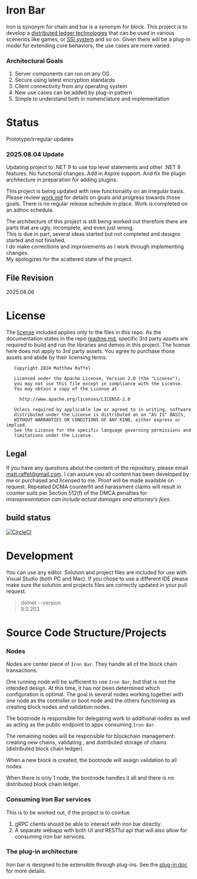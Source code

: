# Iron Bar

Iron is synonym for chain and bar is a synonym for block.  This project
is to develop a [distributed ledger technologies](https://www.investopedia.com/terms/d/distributed-ledger-technology-dlt.asp) that can be used in various scenerios
like games, or [SSI system](https://sovrin.org/faq/what-is-self-sovereign-identity/) and so on.  Given there will be a plug-in model for extending core behaviors, 
the use cases are more varied.

### Architectural Goals
1. Server components can run on any OS
2. Secure using latest encryption standards
3. Client connectivity from any operating system
4. New use cases can be added by plug-in pattern
5. Simple to understand both in nomenclature and implementation

# Status
Prototype/irregular updates

### 2025.08.04 Update
Updating project to .NET 9 to use top level statements and other .NET 9 features.  No functional changes.  Add in Aspire
support.  And fix the plugin architecture in preparation for adding plugins.

This project is being updated with new functionality on an irregular basis.  Please review [work.md](https://github.com/tatmanblue/ironbar/blob/master/docs/WORK.md) 
for details on goals and progress towards those goals.  There is no regular release schedule in place.  Work is completed on an adhoc schedule.

The architecture of this project is still being worked out therefore there are parts that are ugly, incomplete, and even just wrong.  
This is due in part, several ideas started but not completed and designs started and not finished.  
I do make corrections and improvements as I work through implementing changes.   
My apologizes for the scattered state of the project.

## File Revision
2025.08.06


# License
The [license](LICENSE.md) included applies only to the files in this repo.   As the documentation states in the repo [readme.md](README.md), specific 3rd party assets are required to build and run
the libraries and demos in this project.  The license here does not apply to 3rd party assets. You agree to purchase those assets and abide by their licensing terms. 

```
   Copyright 2024 Matthew Raffel 

   Licensed under the Apache License, Version 2.0 (the "License");
   you may not use this file except in compliance with the License.
   You may obtain a copy of the License at

     http://www.apache.org/licenses/LICENSE-2.0

   Unless required by applicable law or agreed to in writing, software
   distributed under the License is distributed on an "AS IS" BASIS,
   WITHOUT WARRANTIES OR CONDITIONS OF ANY KIND, either express or implied.
   See the License for the specific language governing permissions and
   limitations under the License.
```

## Legal
If you have any questions about the content of the repository, please email [matt.raffel@gmail.com](mailto:matt.raffel@gmail.com). I can assure you all content has been developed by me or purchased and licensed to me. Proof will be made available on request. Repeated DCMA counterfit and harassment claims will result in counter suits per Section 512(f) of the DMCA penalties for _misrepresentation can include actual damages and attorney’s fees_.


## build status
[![CircleCI](https://circleci.com/gh/circleci/circleci-docs.svg?style=shield)](https://app.circleci.com/pipelines/circleci/6jcGFZ8866N3tDJ2DZL5q9/R4Wms16RDc8pLMdjPv3P8w)

# Development
You can use any editor.  Solution and project files are included for use with
Visual Studio (both PC and Mac).  If you chose to use a different IDE please
make sure the solution and projects files are correctly updated in your pull request.

> dotnet --version  
> 9.0.203

# Source Code Structure/Projects

### Nodes
Nodes are center piece of `Iron Bar`.  They handle all of the block chain transactions.

One running node will be sufficient to use `Iron Bar`, but that is not the intended design.  At this time, it has not 
been determined which configuration is optimal.  The goal is several nodes working together with one node
as the controller or boot node and the others functioning as creating block nodes and validation nodes.

The bootnode is responsible for delegating work to additional nodes as well as acting as the public endpoint to apps consuming `Iron Bar`.

The remaining nodes will be responsible for blockchain management:  creating new chains, validating , and distributed storage of chains (distributed block chain ledger).

When a new block is created, the bootnode will assign validation to all nodes.   

When there is only 1 node, the bootnode handles it all and there is no distributed block chain ledger.

### Consuming Iron Bar services

This is to be worked out, if the project is to cointue.  

1. gRPC clients should be able to interact with iron bar directly.  
2. A separate webapp with both UI and RESTful api that will also allow for consuming iron bar services.


### The plug-in architecture
Iron bar is designed to be extensible through plug-ins.  See the [plug-in doc](https://github.com/tatmanblue/ironbar/blob/master/docs/PLUGINS.md) for
more details.  

